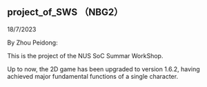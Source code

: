 ## project_of_SWS （NBG2）
18/7/2023


By Zhou Peidong:


This is the project of the NUS SoC Summar WorkShop.


Up to now, the 2D game has been upgraded to version 1.6.2, having achieved major fundamental functions of a single character. 

